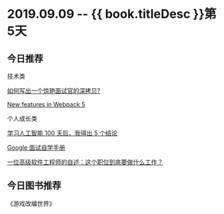 # 2019.09.09 -- {{ book.titleDesc }}第5天


## 今日推荐

技术类

[如何写出一个惊艳面试官的深拷贝?](https://juejin.im/post/5d6aa4f96fb9a06b112ad5b1)

[New features in Webpack 5](https://mp.weixin.qq.com/s/il-W1A2Br9cEeIC9AWlv-A)


个人成长类

[学习人工智能 100 天后，我得出 5 个结论](https://www.infoq.cn/article/qRMMOUYwzAD8iyQ9vTDY)

[Google 面试自学手册](https://github.com/jwasham/coding-interview-university/blob/master/translations/README-cn.md)

[一位高级软件工程师的自述：这个职位到底要做什么工作？](https://www.infoq.cn/article/2FaU58c0UUtuHaIQBzlB)



## 今日图书推荐

《游戏改编世界》

